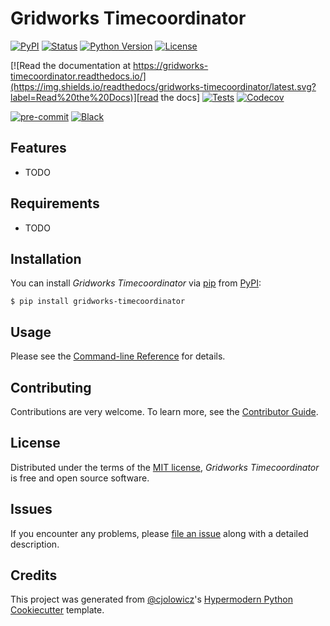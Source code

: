 # Gridworks Timecoordinator

[![PyPI](https://img.shields.io/pypi/v/gridworks-timecoordinator.svg)][pypi_]
[![Status](https://img.shields.io/pypi/status/gridworks-timecoordinator.svg)][status]
[![Python Version](https://img.shields.io/pypi/pyversions/gridworks-timecoordinator)][python version]
[![License](https://img.shields.io/pypi/l/gridworks-timecoordinator)][license]

[![Read the documentation at https://gridworks-timecoordinator.readthedocs.io/](https://img.shields.io/readthedocs/gridworks-timecoordinator/latest.svg?label=Read%20the%20Docs)][read the docs]
[![Tests](https://github.com/thegridelectric/gridworks-timecoordinator/workflows/Tests/badge.svg)][tests]
[![Codecov](https://codecov.io/gh/thegridelectric/gridworks-timecoordinator/branch/main/graph/badge.svg)][codecov]

[![pre-commit](https://img.shields.io/badge/pre--commit-enabled-brightgreen?logo=pre-commit&logoColor=white)][pre-commit]
[![Black](https://img.shields.io/badge/code%20style-black-000000.svg)][black]

[pypi_]: https://pypi.org/project/gridworks-timecoordinator/
[status]: https://pypi.org/project/gridworks-timecoordinator/
[python version]: https://pypi.org/project/gridworks-timecoordinator
[read the docs]: https://gridworks-timecoordinator.readthedocs.io/
[tests]: https://github.com/thegridelectric/gridworks-timecoordinator/actions?workflow=Tests
[codecov]: https://app.codecov.io/gh/thegridelectric/gridworks-timecoordinator
[pre-commit]: https://github.com/pre-commit/pre-commit
[black]: https://github.com/psf/black

## Features

- TODO

## Requirements

- TODO

## Installation

You can install _Gridworks Timecoordinator_ via [pip] from [PyPI]:

```console
$ pip install gridworks-timecoordinator
```

## Usage

Please see the [Command-line Reference] for details.

## Contributing

Contributions are very welcome.
To learn more, see the [Contributor Guide].

## License

Distributed under the terms of the [MIT license][license],
_Gridworks Timecoordinator_ is free and open source software.

## Issues

If you encounter any problems,
please [file an issue] along with a detailed description.

## Credits

This project was generated from [@cjolowicz]'s [Hypermodern Python Cookiecutter] template.

[@cjolowicz]: https://github.com/cjolowicz
[pypi]: https://pypi.org/
[hypermodern python cookiecutter]: https://github.com/cjolowicz/cookiecutter-hypermodern-python
[file an issue]: https://github.com/thegridelectric/gridworks-timecoordinator/issues
[pip]: https://pip.pypa.io/

<!-- github-only -->

[license]: https://github.com/thegridelectric/gridworks-timecoordinator/blob/main/LICENSE
[contributor guide]: https://github.com/thegridelectric/gridworks-timecoordinator/blob/main/CONTRIBUTING.md
[command-line reference]: https://gridworks-timecoordinator.readthedocs.io/en/latest/usage.html

